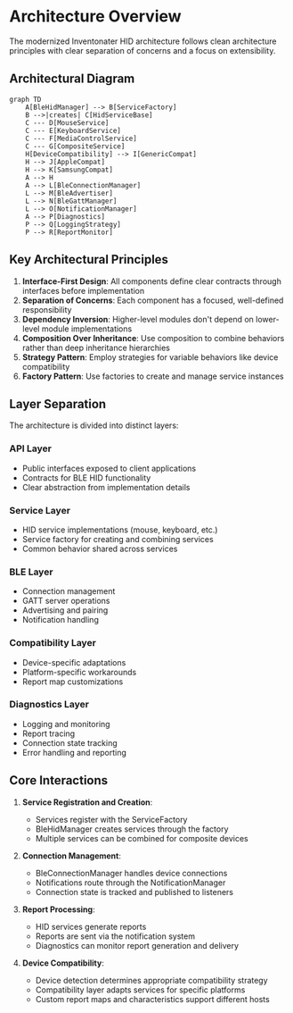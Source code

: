 # Architecture Overview

The modernized Inventonater HID architecture follows clean architecture principles with clear separation of concerns and a focus on extensibility.

## Architectural Diagram

```mermaid
graph TD
    A[BleHidManager] --> B[ServiceFactory]
    B -->|creates| C[HidServiceBase]
    C --- D[MouseService]
    C --- E[KeyboardService]
    C --- F[MediaControlService]
    C --- G[CompositeService]
    H[DeviceCompatibility] --> I[GenericCompat]
    H --> J[AppleCompat]
    H --> K[SamsungCompat]
    A --> H
    A --> L[BleConnectionManager]
    L --> M[BleAdvertiser]
    L --> N[BleGattManager]
    L --> O[NotificationManager]
    A --> P[Diagnostics]
    P --> Q[LoggingStrategy]
    P --> R[ReportMonitor]
```

## Key Architectural Principles

1. **Interface-First Design**: All components define clear contracts through interfaces before implementation
2. **Separation of Concerns**: Each component has a focused, well-defined responsibility
3. **Dependency Inversion**: Higher-level modules don't depend on lower-level module implementations
4. **Composition Over Inheritance**: Use composition to combine behaviors rather than deep inheritance hierarchies
5. **Strategy Pattern**: Employ strategies for variable behaviors like device compatibility
6. **Factory Pattern**: Use factories to create and manage service instances

## Layer Separation

The architecture is divided into distinct layers:

### API Layer
- Public interfaces exposed to client applications
- Contracts for BLE HID functionality
- Clear abstraction from implementation details

### Service Layer
- HID service implementations (mouse, keyboard, etc.)
- Service factory for creating and combining services
- Common behavior shared across services

### BLE Layer
- Connection management
- GATT server operations
- Advertising and pairing
- Notification handling

### Compatibility Layer
- Device-specific adaptations
- Platform-specific workarounds
- Report map customizations

### Diagnostics Layer
- Logging and monitoring
- Report tracing
- Connection state tracking
- Error handling and reporting

## Core Interactions

1. **Service Registration and Creation**:
   - Services register with the ServiceFactory
   - BleHidManager creates services through the factory
   - Multiple services can be combined for composite devices

2. **Connection Management**:
   - BleConnectionManager handles device connections
   - Notifications route through the NotificationManager
   - Connection state is tracked and published to listeners

3. **Report Processing**:
   - HID services generate reports
   - Reports are sent via the notification system
   - Diagnostics can monitor report generation and delivery

4. **Device Compatibility**:
   - Device detection determines appropriate compatibility strategy
   - Compatibility layer adapts services for specific platforms
   - Custom report maps and characteristics support different hosts
